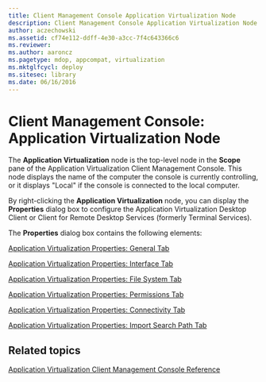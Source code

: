 ```yaml
---
title: Client Management Console Application Virtualization Node
description: Client Management Console Application Virtualization Node
author: aczechowski
ms.assetid: cf74e112-ddff-4e30-a3cc-7f4c643366c6
ms.reviewer:
ms.author: aaroncz
ms.pagetype: mdop, appcompat, virtualization
ms.mktglfcycl: deploy
ms.sitesec: library
ms.date: 06/16/2016
---
```



# Client Management Console: Application Virtualization Node


The **Application Virtualization** node is the top-level node in the **Scope** pane of the Application Virtualization Client Management Console. This node displays the name of the computer the console is currently controlling, or it displays "Local" if the console is connected to the local computer.

By right-clicking the **Application Virtualization** node, you can display the **Properties** dialog box to configure the Application Virtualization Desktop Client or Client for Remote Desktop Services (formerly Terminal Services).

The **Properties** dialog box contains the following elements:

[Application Virtualization Properties: General Tab](application-virtualization-properties-general-tab.md)

[Application Virtualization Properties: Interface Tab](application-virtualization-properties-interface-tab.md)

[Application Virtualization Properties: File System Tab](application-virtualization-properties-file-system-tab.md)

[Application Virtualization Properties: Permissions Tab](application-virtualization-properties-permissions-tab.md)

[Application Virtualization Properties: Connectivity Tab](application-virtualization-properties-connectivity-tab.md)

[Application Virtualization Properties: Import Search Path Tab](application-virtualization-properties-import-search-path-tab.md)

## Related topics


[Application Virtualization Client Management Console Reference](application-virtualization-client-management-console-reference.md)

 

 





